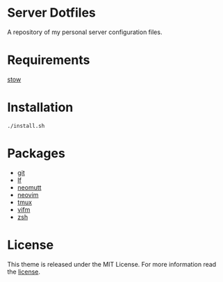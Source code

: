 # Server Dotfiles

A repository of my personal server configuration files.

# Requirements

[stow](http://www.gnu.org/software/stow/)

# Installation

```shell
./install.sh
```
# Packages

* [git](https://git-scm.com/)
* [lf](https://github.com/gokcehan/lf)
* [neomutt](https://neomutt.org/)
* [neovim](https://neovim.io/)
* [tmux](https://tmux.github.io/)
* [vifm](https://vifm.info/)
* [zsh](https://www.zsh.org/)

# License

This theme is released under the MIT License. For more information read the [license][license].

[license]: LICENSE.md
